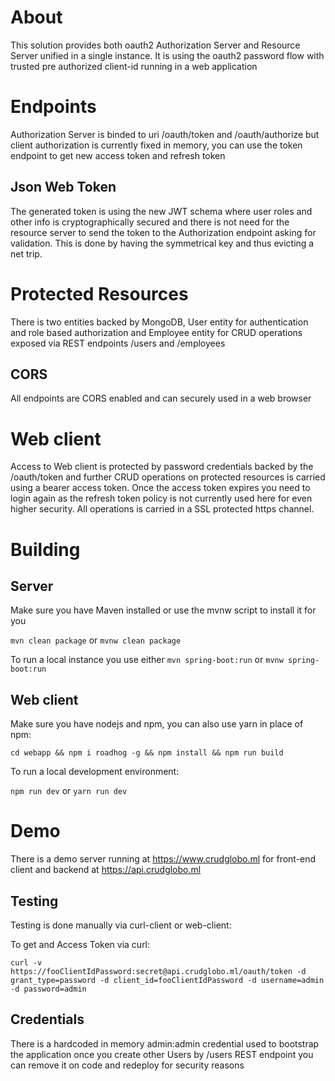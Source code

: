 # About 

This solution provides both oauth2 Authorization Server and Resource Server unified in a single instance. It is using the oauth2 password flow with trusted pre authorized client-id running in a web application

# Endpoints

Authorization Server is binded to uri /oauth/token and /oauth/authorize
but client authorization is currently fixed in memory, you can use the token endpoint to get new access token and refresh token

## Json Web Token

The generated token is using the new JWT schema where user roles and other info is cryptographically secured and there is not need for the resource server to send the token to the Authorization endpoint asking for validation. This is done by having the symmetrical key and thus evicting a net trip. 

# Protected Resources

There is two entities backed by MongoDB, User entity for authentication and role based authorization and Employee entity for CRUD operations exposed via REST endpoints /users and /employees 

## CORS

All endpoints are CORS enabled and can securely used in a web browser

# Web client

Access to Web client is protected by password credentials backed by the /oauth/token and further CRUD operations on protected resources is carried using a bearer access token. Once the access token expires you need to login again as the refresh token policy is not currently used here for even higher security. All operations is carried in a SSL protected https channel.

# Building

## Server

Make sure you have Maven installed or use the mvnw script to install it for you

`mvn clean package` or `mvnw clean package`

To run a local instance you use either `mvn spring-boot:run` or `mvnw spring-boot:run`

## Web client

Make sure you have nodejs and npm, you can also use yarn in place of npm:

`cd webapp && npm i roadhog -g && npm install && npm run build`

To run a local development environment:

`npm run dev` or `yarn run dev`

# Demo

There is a demo server running at https://www.crudglobo.ml for front-end client and backend at https://api.crudglobo.ml

## Testing

Testing is done manually via curl-client or web-client:

To get and Access Token via curl:

`curl -v https://fooClientIdPassword:secret@api.crudglobo.ml/oauth/token -d grant_type=password -d client_id=fooClientIdPassword -d username=admin -d password=admin`

## Credentials

There is a hardcoded in memory admin:admin credential used to bootstrap the application once you create other Users by /users REST endpoint you can remove it on code and redeploy for security reasons